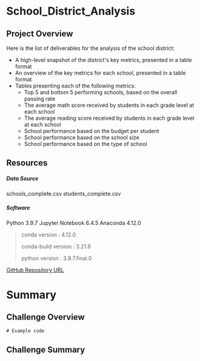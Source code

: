 # School_District_Analysis

## Project Overview
Here is the list of deliverables for the analysis of the school district: 

  - A high-level snapshot of the district's key metrics, presented in a table format
  - An overview of the key metrics for each school, presented in a table format
  - Tables presenting each of the following metrics:
    - Top 5 and bottom 5 performing schools, based on the overall passing rate
    - The average math score received by students in each grade level at each school
    - The average reading score received by students in each grade level at each school
    - School performance based on the budget per student
    - School performance based on the school size 
    - School performance based on the type of school

## Resources
##### Data Source
schools_complete.csv
students_complete.csv
##### Software
Python 3.9.7
Jupyter Notebook 6.4.5
Anaconda 4.12.0

> conda version : 4.12.0
> 
> conda-build version : 3.21.6
> 
> python version : 3.9.7.final.0

[GitHub Repository URL](https://github.com/maddenc33/School_District_Analysis)

# Summary

## Challenge Overview

```
# Example code
```

## Challenge Summary
